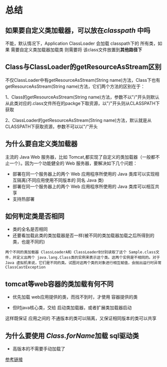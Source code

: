 # 总结

## 如果要自定义类加载器，可以放在*classpath* 中吗

不能，默认情况下，Application ClassLoader 会加载 classpath下的  所有类，如果 需要自定义类加载器加载类 则需要将 该class文件放置到**其他路径下**



## Class与ClassLoader的getResourceAsStream区别

不仅ClassLoader中有getResourceAsStream(String name)方法，Class下也有getResourceAsStream(String name)方法，它们两个方法的区别在于：

1、Class的getResourceAsStream(String name)方法，参数不以"/"开头则默认从此类对应的.class文件所在的packge下取资源，以"/"开头则从CLASSPATH下获取

2、ClassLoader的getResourceAsStream(String name)方法，默认就是从CLASSPATH下获取资源，参数不可以以"/"开头

## **为什么要自定义类加载器**

主流的 Java Web 服务器，比如 Tomcat,都实现了自定义的类加载器（一般都不止一个）。因为一个功能健全的 Web 服务器，要解决如下几个问题：

- 部署在同一个服务器上的两个 Web 应用程序所使用的 Java 类库可以实现相互隔离(不同应用使用不同版本的 同名 Java 类)
- 部署在同一个服务器上的两个 Web 应用程序所使用的 Java 类库可以相互共享
- 支持热部署



## **如何判定类是否相同**

- 类的全名是否相同
- 还要看加载此类的类加载器是否一样(被不同的类加载器加载之后所得到的类，也是不同的)

```
两个不同的类加载器 ClassLoaderA和 ClassLoaderB分别读取了这个 Sample.class文件，并定义出两个 java.lang.Class类的实例来表示这个类。这两个实例是不相同的。对于 Java 虚拟机来说，它们是不同的类。试图对这两个类的对象进行相互赋值，会抛出运行时异常 ClassCastException
```



## tomcat等web容器的类加载有何不同

* 优先加载 web应用提供的类，而找不到时，才使用 容器提供的类

* 但时java核心类，交给 启动类加载器，或者扩展类加载器启动

这样既保证 应用之间的 不通版本的类可以隔离，又保证相同版本的类可以共享



## 为什么要使用 *Class.forName*加载 sql驱动类

* 高版本的不需要手动加载了

[参考链接](https://www.toutiao.com/i6674120935265534467/)



